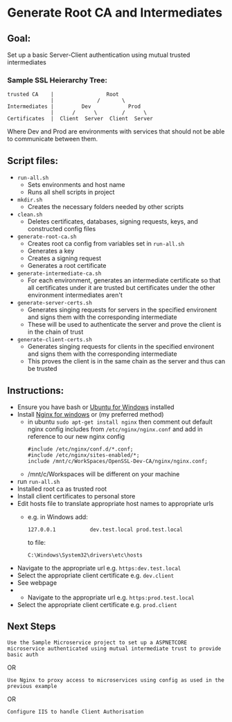 # Generate Root CA and Intermediates

## Goal:
Set up a basic Server-Client authentication using mutual trusted intermediates

### Sample SSL Heierarchy Tree:
```
trusted CA    |                 Root
              |              /       \
Intermediates |         Dev            Prod
              |      /      \        /      \  
Certificates  |  Client  Server  Client  Server

```
Where Dev and Prod are environments with services that should not be able to communicate between them.

## Script files:
* `run-all.sh`
    * Sets environments and host name
    * Runs all shell scripts in project
* `mkdir.sh`
    * Creates the necessary folders needed by other scripts
* `clean.sh`
    * Deletes certificates, databases, signing requests, keys, and constructed config files
* `generate-root-ca.sh`
    * Creates root ca config from variables set in `run-all.sh`
    * Generates a key
    * Creates a signing request
    * Generates a root certificate
* `generate-intermediate-ca.sh`
    * For each environment, generates an intermediate certificate so that all certificates under it are trusted but certificates under the other environment intermediates aren't
* `generate-server-certs.sh`
    * Generates singing requests for servers in the specified environent and signs them with the corresponding intermediate
    * These will be used to authenticate the server and prove the client is in the chain of trust
* `generate-client-certs.sh`
    * Generates singing requests for clients in the specified environent and signs them with the corresponding intermediate
    * This proves the client is in the same chain as the server and thus can be trusted


## Instructions:

* Ensure you have bash or [Ubuntu for Windows](https://www.microsoft.com/en-us/store/p/ubuntu/9nblggh4msv6) installed
* Install [Nginx for windows](https://nginx.org/en/download.html) or (my preferred method)
    *  in ubuntu `sudo apt-get install nginx` then comment out default nginx config includes from `/etc/nginx/nginx.conf` and add in reference to our new nginx config
        ```
        #include /etc/nginx/conf.d/*.conf;
        #include /etc/nginx/sites-enabled/*;
        include /mnt/c/WorkSpaces/OpenSSL-Dev-CA/nginx/nginx.conf;
        ``` 
    * /mnt/c/Workspaces will be different on your machine
* run `run-all.sh`
* Installed root ca as trusted root
* Install client certificates to personal store
* Edit hosts file to translate appropriate host names to appropriate urls
    * e.g. in Windows add:

	    ```
	    127.0.0.1           dev.test.local prod.test.local
	    ```
        to file:

	    ```
	    C:\Windows\System32\drivers\etc\hosts
	    ```
* Navigate to the appropriate url e.g. `https:dev.test.local`
* Select the appropriate client certificate e.g. `dev.client`
* See webpage
* * Navigate to the appropriate url e.g. `https:prod.test.local`
* Select the appropriate client certificate e.g. `prod.client`

## Next Steps
    Use the Sample Microservice project to set up a ASPNETCORE microservice authenticated using mutual intermediate trust to provide basic auth

OR 

    Use Nginx to proxy access to microservices using config as used in the previous example

OR

    Configure IIS to handle Client Authorisation